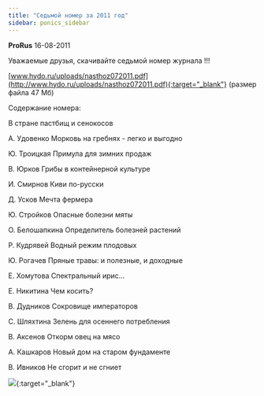 ```yaml
---
title: "Седьмой номер за 2011 год"
sidebar: ponics_sidebar
---
```


**ProRus** 16-08-2011

Уважаемые друзья, скачивайте седьмой номер журнала !!!

[www.hydo.ru/uploads/nasthoz072011.pdf](http://www.hydo.ru/uploads/nasthoz072011.pdf){:target="_blank"} (размер файла 47 Мб)

Содержание номера:

В стране пастбищ и сенокосов

A. Удовенко Морковь на гребнях - легко и выгодно

Ю. Троицкая Примула для зимних продаж

B. Юрков Грибы в контейнерной культуре

И. Смирнов Киви по-русски

Д. Усков Мечта фермера

Ю. Стройков Опасные болезни мяты

О. Белошапкина Определитель болезней растений

Р. Кудрявей Водный режим плодовых

Ю. Рогачев Пряные травы: и полезные, и доходные

Е. Хомутова Спектральный ирис...

Е. Никитина Чем косить?

B. Дудников Сокровище императоров

C. Шляхтина Зелень для осеннего потребления

В. Аксенов Откорм овец на мясо

A. Кашкаров Новый дом на старом фундаменте

B. Ивников Не сгорит и не сгниет

[![](/attachimages/8138_001.jpg)](https://t.me/ponics_ru_files/6266){:target="_blank"}

